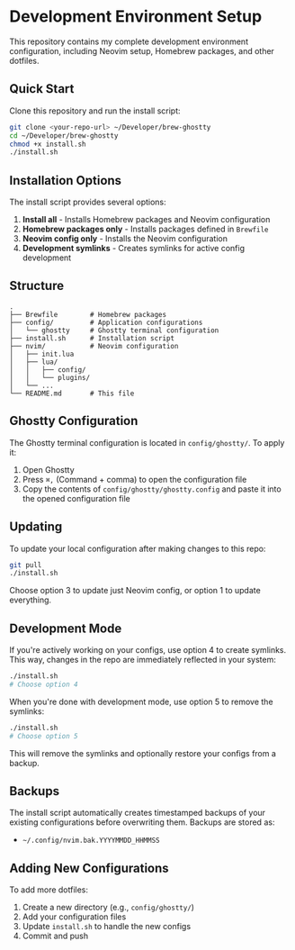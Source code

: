 # Development Environment Setup

This repository contains my complete development environment configuration, including Neovim setup, Homebrew packages, and other dotfiles.

## Quick Start

Clone this repository and run the install script:

```bash
git clone <your-repo-url> ~/Developer/brew-ghostty
cd ~/Developer/brew-ghostty
chmod +x install.sh
./install.sh
```

## Installation Options

The install script provides several options:

1. **Install all** - Installs Homebrew packages and Neovim configuration
2. **Homebrew packages only** - Installs packages defined in `Brewfile`
3. **Neovim config only** - Installs the Neovim configuration
4. **Development symlinks** - Creates symlinks for active config development

## Structure

```
.
├── Brewfile        # Homebrew packages
├── config/         # Application configurations
│   └── ghostty     # Ghostty terminal configuration
├── install.sh      # Installation script
├── nvim/           # Neovim configuration
│   ├── init.lua
│   ├── lua/
│   │   ├── config/
│   │   └── plugins/
│   └── ...
└── README.md       # This file
```

## Ghostty Configuration

The Ghostty terminal configuration is located in `config/ghostty/`. To apply it:

1. Open Ghostty
2. Press `⌘,` (Command + comma) to open the configuration file
3. Copy the contents of `config/ghostty/ghostty.config` and paste it into the opened configuration file

## Updating

To update your local configuration after making changes to this repo:

```bash
git pull
./install.sh
```

Choose option 3 to update just Neovim config, or option 1 to update everything.

## Development Mode

If you're actively working on your configs, use option 4 to create symlinks. This way, changes in the repo are immediately reflected in your system:

```bash
./install.sh
# Choose option 4
```

When you're done with development mode, use option 5 to remove the symlinks:

```bash
./install.sh
# Choose option 5
```

This will remove the symlinks and optionally restore your configs from a backup.

## Backups

The install script automatically creates timestamped backups of your existing configurations before overwriting them. Backups are stored as:
- `~/.config/nvim.bak.YYYYMMDD_HHMMSS`

## Adding New Configurations

To add more dotfiles:
1. Create a new directory (e.g., `config/ghostty/`)
2. Add your configuration files
3. Update `install.sh` to handle the new configs
4. Commit and push
